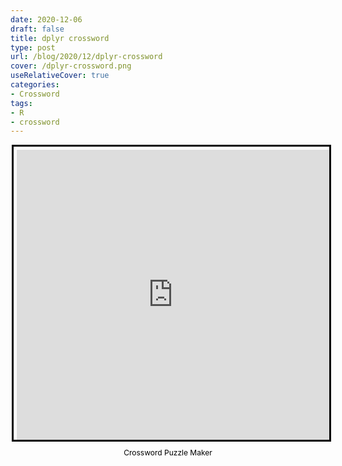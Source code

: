 ```yaml
---
date: 2020-12-06
draft: false
title: dplyr crossword
type: post
url: /blog/2020/12/dplyr-crossword
cover: /dplyr-crossword.png
useRelativeCover: true
categories:
- Crossword
tags:
- R
- crossword
---
```

<div style="margin:auto; display:flex; flex-direction:column; height:500px; max-width:500px">
    <iframe border="0" src="https://crosswordlabs.com/embed/2020-12-03-569" style="flex:1; width:100%; padding:5px 0px 0 5px; border:3px solid black; "></iframe>
    <a target="_blank" style="align-self:center; font-size:12px; color:black; padding-top:10px; text-decoration:none;text-align:center" href="https://crosswordlabs.com">Crossword Puzzle Maker</a>
</div>